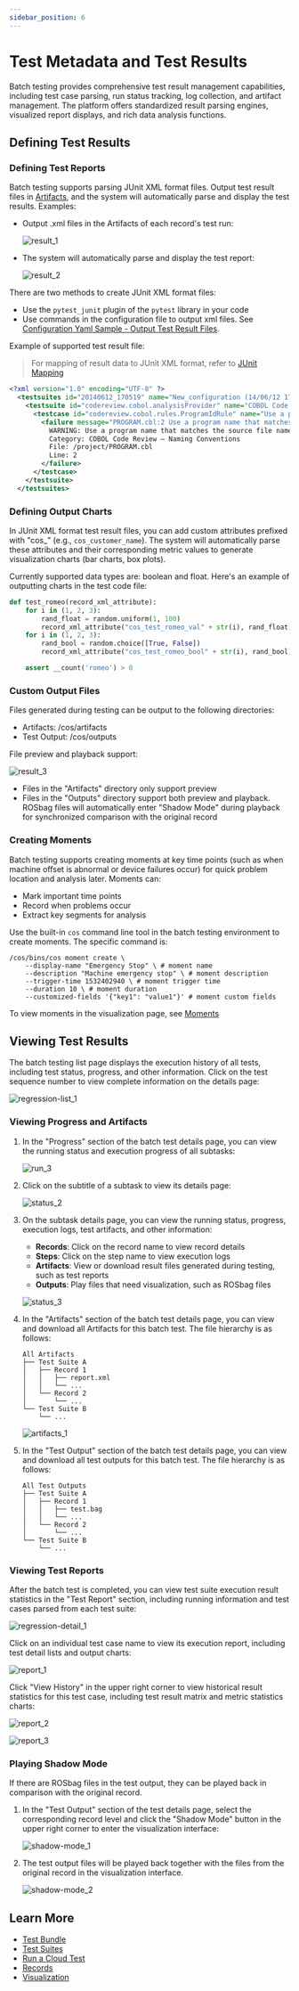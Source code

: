```yaml
---
sidebar_position: 6
---
```


# Test Metadata and Test Results
Batch testing provides comprehensive test result management capabilities, including test case parsing, run status tracking, log collection, and artifact management. The platform offers standardized result parsing engines, visualized report displays, and rich data analysis functions.

## Defining Test Results
### Defining Test Reports
Batch testing supports parsing JUnit XML format files. Output test result files in [Artifacts](./1-intro.md#system-directories), and the system will automatically parse and display the test results. Examples:
- Output .xml files in the Artifacts of each record's test run:

  ![result_1](./img/result_1.png)

- The system will automatically parse and display the test report:

  ![result_2](./img/result_2.png)

There are two methods to create JUnit XML format files:
- Use the `pytest_junit` plugin of the `pytest` library in your code
- Use commands in the configuration file to output xml files. See [Configuration Yaml Sample - Output Test Result Files](../regression/9-yaml-sample.md#save-artifacts).

Example of supported test result file:
> For mapping of result data to JUnit XML format, refer to [JUnit Mapping](https://www.ibm.com/docs/en/developer-for-zos/14.1?topic=formats-junit-xml-format#junitschema__table_junitmap)

```xml
<?xml version="1.0" encoding="UTF-8" ?>
  <testsuites id="20140612_170519" name="New_configuration (14/06/12 17:05:19)" tests="225" failures="1262" time="0.001">
    <testsuite id="codereview.cobol.analysisProvider" name="COBOL Code Review" tests="45" failures="17" time="0.001">
      <testcase id="codereview.cobol.rules.ProgramIdRule" name="Use a program name that matches the source file name" time="0.001">
        <failure message="PROGRAM.cbl:2 Use a program name that matches the source file name" type="WARNING">
          WARNING: Use a program name that matches the source file name
          Category: COBOL Code Review – Naming Conventions
          File: /project/PROGRAM.cbl
          Line: 2
        </failure>
      </testcase>
    </testsuite>
  </testsuites>
```

### Defining Output Charts
In JUnit XML format test result files, you can add custom attributes prefixed with "cos_" (e.g., `cos_customer_name`). The system will automatically parse these attributes and their corresponding metric values to generate visualization charts (bar charts, box plots).

Currently supported data types are: boolean and float. Here's an example of outputting charts in the test code file:

```python
def test_romeo(record_xml_attribute):
    for i in (1, 2, 3):
        rand_float = random.uniform(1, 100)
        record_xml_attribute("cos_test_romeo_val" + str(i), rand_float)
    for i in (1, 2, 3):
        rand_bool = random.choice([True, False])
        record_xml_attribute("cos_test_romeo_bool" + str(i), rand_bool)

    assert __count('romeo') > 0
```

### Custom Output Files
Files generated during testing can be output to the following directories:

- Artifacts: /cos/artifacts
- Test Output: /cos/outputs

File preview and playback support:

![result_3](./img/result_3.png)

- Files in the "Artifacts" directory only support preview
- Files in the "Outputs" directory support both preview and playback. ROSbag files will automatically enter "Shadow Mode" during playback for synchronized comparison with the original record

### Creating Moments
Batch testing supports creating moments at key time points (such as when machine offset is abnormal or device failures occur) for quick problem location and analysis later. Moments can:

- Mark important time points
- Record when problems occur
- Extract key segments for analysis

Use the built-in `cos` command line tool in the batch testing environment to create moments. The specific command is:

```
/cos/bins/cos moment create \
    --display-name "Emergency Stop" \ # moment name
    --description "Machine emergency stop" \ # moment description
    --trigger-time 1532402940 \ # moment trigger time
    --duration 10 \ # moment duration
    --customized-fields '{"key1": "value1"}' # moment custom fields
```

To view moments in the visualization page, see [Moments](../../viz/5-create-moment-viz.md)

## Viewing Test Results
The batch testing list page displays the execution history of all tests, including test status, progress, and other information. Click on the test sequence number to view complete information on the details page:

   ![regression-list_1](./img/regression-list_1.png)

### Viewing Progress and Artifacts
1. In the "Progress" section of the batch test details page, you can view the running status and execution progress of all subtasks:

   ![run_3](./img/run_3.png)

2. Click on the subtitle of a subtask to view its details page:

   ![status_2](./img/status_2.png)

3. On the subtask details page, you can view the running status, progress, execution logs, test artifacts, and other information:
   - **Records**: Click on the record name to view record details
   - **Steps**: Click on the step name to view execution logs
   - **Artifacts**: View or download result files generated during testing, such as test reports
   - **Outputs**: Play files that need visualization, such as ROSbag files

   ![status_3](./img/status_3.png)

4. In the "Artifacts" section of the batch test details page, you can view and download all Artifacts for this batch test. The file hierarchy is as follows:
    
    ```plaintext
    All Artifacts
    ├── Test Suite A
    │   ├── Record 1
    │   │   ├── report.xml
    │   │   └── ...
    │   └── Record 2
    │       └── ...
    └── Test Suite B
        └── ...
    ```

   ![artifacts_1](./img/artifacts_1.png)

4. In the "Test Output" section of the batch test details page, you can view and download all test outputs for this batch test. The file hierarchy is as follows:
   
    ```plaintext
    All Test Outputs
    ├── Test Suite A
    │   ├── Record 1
    │   │   ├── test.bag
    │   │   └── ...
    │   └── Record 2
    │       └── ...
    └── Test Suite B
        └── ...
    ```

### Viewing Test Reports
After the batch test is completed, you can view test suite execution result statistics in the "Test Report" section, including running information and test cases parsed from each test suite:

![regression-detail_1](./img/regression-detail_1.png)

Click on an individual test case name to view its execution report, including test detail lists and output charts:

![report_1](./img/report_1.png)

Click "View History" in the upper right corner to view historical result statistics for this test case, including test result matrix and metric statistics charts:

![report_2](./img/report_2.png)

![report_3](./img/report_3.png)

### Playing Shadow Mode
If there are ROSbag files in the test output, they can be played back in comparison with the original record.

1. In the "Test Output" section of the test details page, select the corresponding record level and click the "Shadow Mode" button in the upper right corner to enter the visualization interface:

    ![shadow-mode_1](./img/shadow-mode_1.png)

2. The test output files will be played back together with the files from the original record in the visualization interface.

    ![shadow-mode_2](./img/shadow-mode_2.png)

## Learn More
- [Test Bundle](./4-test-bundle-management.md)
- [Test Suites](./3-config-management.md)
- [Run a Cloud Test](./5-run.md)
- [Records](../../collaboration/record/1-quick-start-record.md)
- [Visualization](../../viz/1-about-viz.md)
